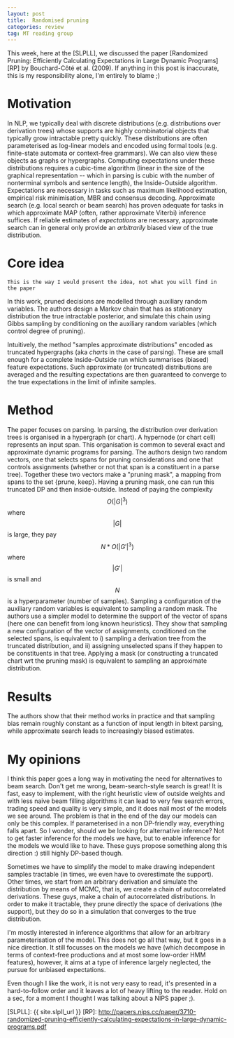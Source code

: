 ```yaml
---
layout: post
title:  Randomised pruning
categories: review
tag: MT reading group
---
```


This week, here at the [SLPLL], we discussed the paper [Randomized Pruning: Efficiently Calculating Expectations in Large Dynamic Programs][RP] by Bouchard-Côté et al. (2009).
If anything in this post is inaccurate, this is my responsibility alone, I'm entirely to blame ;)

# Motivation

In NLP, we typically deal with discrete distributions (e.g. distributions over derivation trees) whose supports are highly combinatorial objects that typically grow intractable pretty quickly.
These distributions are often parameterised as log-linear models and encoded using formal tools (e.g. finite-state automata or context-free grammars).
We can also view these objects as graphs or hypergraphs.
Computing expectations under these distributions requires a cubic-time algorithm (linear in the size of the graphical representation -- which in parsing is cubic with the number of nonterminal symbols and sentence length), the Inside-Outside algorithm.
Expectations are necessary in tasks such as maximum likelihood estimation, empirical risk minimisation, MBR and consensus decoding.
Approximate search (e.g. local search or beam search) has proven adequate for tasks in which approximate MAP (often, rather approximate Viterbi) inference suffices.
If reliable estimates of *expectations* are necessary, approximate search can in general only provide an *arbitrarily* biased view of the true distribution.


# Core idea

    This is the way I would present the idea, not what you will find in the paper


In this work, pruned decisions are modelled through auxiliary random variables.
The authors design a Markov chain that has as stationary distribution the true intractable posterior, and simulate this chain using Gibbs sampling by conditioning on the auxiliary random variables (which control degree of pruning).

Intuitively, the method "samples approximate distributions" encoded as truncated hypergraphs (aka *charts* in the case of parsing).
These are small enough for a complete Inside-Outside run which summarises (biased) feature expectations.
Such approximate (or truncated) distributions are averaged and the resulting expectations are then guaranteed to converge to the true expectations in the limit of infinite samples.

# Method

The paper focuses on parsing.
In parsing, the distribution over derivation trees is organised in a hypergraph (or chart).
A hypernode (or chart cell) represents an input span.
This organisation is common to several exact and approximate dynamic programs for parsing.
The authors design two random vectors, one that selects spans for pruning considerations and one that controls assignments (whether or not that span is a constituent in a parse tree).
Together these two vectors make a "pruning mask", a mapping from spans to the set {prune, keep}.
Having a pruning mask, one can run this truncated DP and then inside-outside.
Instead of paying the complexity $$O(|G|^3)$$ where $$|G|$$ is large, they pay $$N*O(|G'|^3)$$ where $$|G'|$$ is small and $$N$$ is a hyperparameter (number of samples).
Sampling a configuration of the auxiliary random variables is equivalent to sampling a random mask.
The authors use a simpler model to determine the support of the vector of spans (here one can benefit from long known heuristics).
They show that sampling a new configuration of the vector of assignments, conditioned on the selected spans, is equivalent to i) sampling a derivation tree from the truncated distribution, and ii) assigning unselected spans if they happen to be constituents in that tree.
Applying a mask (or constructing a truncated chart wrt the pruning mask) is equivalent to sampling an approximate distribution.

# Results

The authors show that their method works in practice and that sampling bias remain roughly constant as a function of input length in bitext parsing, while approximate search leads to increasingly biased estimates.

# My opinions

I think this paper goes a long way in motivating the need for alternatives to beam search.
Don't get me wrong, beam-search-style search is great! It is fast, easy to implement, with the right
heuristic view of outside weights and with less naive beam filling algorithms it can lead to very few search errors, trading speed and quality
is very simple, and it does nail most of the models we see around.
The problem is that in the end of the day our models can only be this complex.
If parameterised in a non DP-friendly way, everything falls apart.
So I wonder, should we be looking for alternative inference? Not to get faster inference
for the models we have, but to enable inference for the models we would like to have.
These guys propose something along this direction :) still highly DP-based though.

Sometimes we have to simplify the model to make drawing independent samples tractable (in times, we even have to overestimate the support).
Other times, we start from an arbitrary derivation and simulate the distribution by means of MCMC, that is, we create a chain of autocorrelated derivations.
These guys, make a chain of autocorrelated distributions. In order to make it tractable, they prune directly the space of derivations (the support), but they do so in a simulation that converges to the true distribution.

I'm mostly interested in inference algorithms that allow for an arbitrary parameterisation of the model.
This does not go all that way, but it goes in a nice direction.
It still focusses on the models we have (which decompose in terms of context-free productions and at most some low-order HMM features), however, it aims at a type of inference largely neglected, the pursue for unbiased expectations.

Even though I like the work, it is not very easy to read, it's presented in a hard-to-follow order and it leaves a lot of heavy lifting  to the reader. Hold on a sec, for a moment I thought I was talking about a NIPS paper ;).

[SLPLL]: {{ site.slpll_url }}
[RP]: http://papers.nips.cc/paper/3710-randomized-pruning-efficiently-calculating-expectations-in-large-dynamic-programs.pdf

